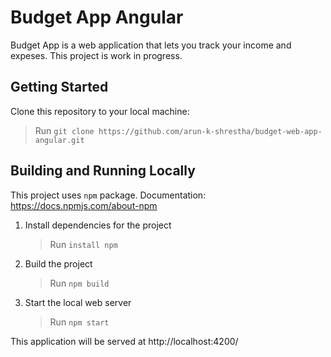 # Budget App Angular

Budget App is a web application that lets you track your income and expeses. This project is work in progress. 

## Getting Started

Clone this repository to your local machine: 

  > Run `git clone https://github.com/arun-k-shrestha/budget-web-app-angular.git`

## Building and Running Locally 

This project uses `npm` package. Documentation: https://docs.npmjs.com/about-npm

1. Install dependencies for the project
   > Run `install npm`

2. Build the project
   > Run `npm build`

3. Start the local web server
   > Run `npm start`

This application will be served at http://localhost:4200/
